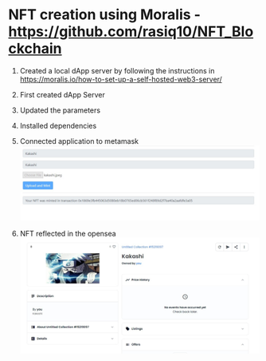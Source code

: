 # NFT creation using Moralis - https://github.com/rasiq10/NFT_Blockchain
1. Created a local dApp server by following the instructions in 
https://moralis.io/how-to-set-up-a-self-hosted-web3-server/

1. First created dApp Server

2. Updated the parameters

3. Installed dependencies

4. Connected application to metamask
![Alt text](/1.jpeg?raw=true "Optional Title")

5. NFT reflected in the opensea
![Alt text](/2.jpeg?raw=true "Optional Title")
